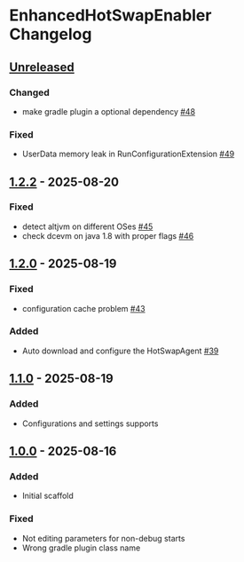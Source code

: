 <!-- Keep a Changelog guide -> https://keepachangelog.com -->

# EnhancedHotSwapEnabler Changelog

## [Unreleased]

### Changed

- make gradle plugin a optional dependency [#48](https://github.com/ghostflyby/IntelliJ-Plugins/pull/48)

### Fixed

- UserData memory leak in RunConfigurationExtension [#49](https://github.com/ghostflyby/IntelliJ-Plugins/pull/49)

## [1.2.2] - 2025-08-20

### Fixed

- detect altjvm on different OSes [#45](https://github.com/ghostflyby/IntelliJ-Plugins/pull/45)
- check dcevm on java 1.8 with proper flags [#46](https://github.com/ghostflyby/IntelliJ-Plugins/pull/46)

## [1.2.0] - 2025-08-19

### Fixed

- configuration cache problem [#43](https://github.com/ghostflyby/IntelliJ-Plugins/issues/43)

### Added

- Auto download and configure the HotSwapAgent [#39](https://github.com/ghostflyby/IntelliJ-Plugins/pull/39)

## [1.1.0] - 2025-08-19

### Added

- Configurations and settings supports

## [1.0.0] - 2025-08-16

### Added

- Initial scaffold

### Fixed

- Not editing parameters for non-debug starts
- Wrong gradle plugin class name

[Unreleased]: https://github.com/ghostflyby/IntelliJ-Plugins/compare/v1.2.2...HEAD
[1.2.2]: https://github.com/ghostflyby/IntelliJ-Plugins/compare/v1.2.0...v1.2.2
[1.2.0]: https://github.com/ghostflyby/IntelliJ-Plugins/compare/v1.1.0...v1.2.0
[1.1.0]: https://github.com/ghostflyby/IntelliJ-Plugins/compare/v1.0.0...v1.1.0
[1.0.0]: https://github.com/ghostflyby/IntelliJ-Plugins/commits/v1.0.0
